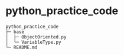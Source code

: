 # python_practice_code
```
python_practice_code
├─ base
│  ├─ ObjectOriented.py  
│  └─ VariableType.py
└─ README.md

```